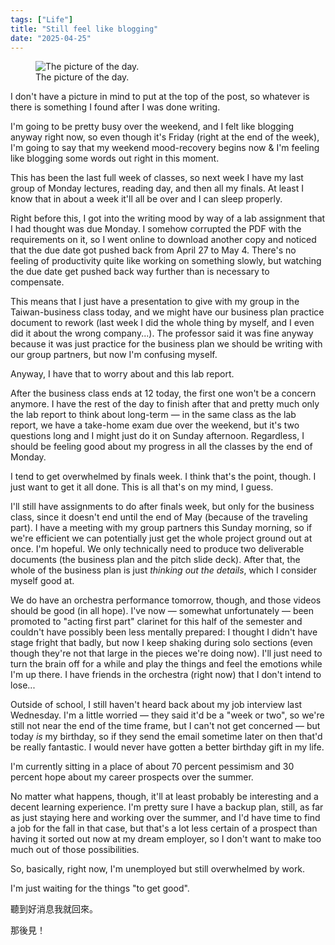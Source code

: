 ```yaml
---
tags: ["Life"]
title: "Still feel like blogging"
date: "2025-04-25"
---
```


<figure><img src="/posts/still_feel_like_blogging/mister_transistor.png" alt="The picture of the day.">
  <figcaption>The picture of the day.</figcaption></figure>

I don't have a picture in mind to put at the top of the post, so whatever is there is something I found after I was done writing.

<!--more-->

I'm going to be pretty busy over the weekend, and I felt like blogging anyway right now, so even though it's Friday (right at the end of the week), I'm going to say that my weekend mood-recovery begins now & I'm feeling like blogging some words out right in this moment.

This has been the last full week of classes, so next week I have my last group of Monday lectures, reading day, and then all my finals. At least I know that in about a week it'll all be over and I can sleep properly.

Right before this, I got into the writing mood by way of a lab assignment that I had thought was due Monday. I somehow corrupted the PDF with the requirements on it, so I went online to download another copy and noticed that the due date got pushed back from April 27 to May 4. There's no feeling of productivity quite like working on something slowly, but watching the due date get pushed back way further than is necessary to compensate.

This means that I just have a presentation to give with my group in the Taiwan-business class today, and we might have our business plan practice document to rework (last week I did the whole thing by myself, and I even did it about the wrong company...). The professor said it was fine anyway because it was just practice for the business plan we should be writing with our group partners, but now I'm confusing myself.

Anyway, I have that to worry about and this lab report.

After the business class ends at 12 today, the first one won't be a concern anymore. I have the rest of the day to finish after that and pretty much only the lab report to think about long-term — in the same class as the lab report, we have a take-home exam due over the weekend, but it's two questions long and I might just do it on Sunday afternoon. Regardless, I should be feeling good about my progress in all the classes by the end of Monday.

I tend to get overwhelmed by finals week. I think that's the point, though. I just want to get it all done. This is all that's on my mind, I guess.

I'll still have assignments to do after finals week, but only for the business class, since it doesn't end until the end of May (because of the traveling part). I have a meeting with my group partners this Sunday morning, so if we're efficient we can potentially just get the whole project ground out at once. I'm hopeful. We only technically need to produce two deliverable documents (the business plan and the pitch slide deck). After that, the whole of the business plan is just _thinking out the details_, which I consider myself good at.

We do have an orchestra performance tomorrow, though, and those videos should be good (in all hope). I've now — somewhat unfortunately — been promoted to "acting first part" clarinet for this half of the semester and couldn't have possibly been less mentally prepared: I thought I didn't have stage fright that badly, but now I keep shaking during solo sections (even though they're not that large in the pieces we're doing now). I'll just need to turn the brain off for a while and play the things and feel the emotions while I'm up there. I have friends in the orchestra (right now) that I don't intend to lose...

Outside of school, I still haven't heard back about my job interview last Wednesday. I'm a little worried — they said it'd be a "week or two", so we're still not near the end of the time frame, but I can't not get concerned — but today _is_ my birthday, so if they send the email sometime later on then that'd be really fantastic. I would never have gotten a better birthday gift in my life.

I'm currently sitting in a place of about 70 percent pessimism and 30 percent hope about my career prospects over the summer.

No matter what happens, though, it'll at least probably be interesting and a decent learning experience. I'm pretty sure I have a backup plan, still, as far as just staying here and working over the summer, and I'd have time to find a job for the fall in that case, but that's a lot less certain of a prospect than having it sorted out now at my dream employer, so I don't want to make too much out of those possibilities.

So, basically, right now, I'm unemployed but still overwhelmed by work.

I'm just waiting for the things "to get good".

聽到好消息我就回來。

那後見！
